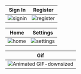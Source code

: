 
Sign In | Register
:------:|:--------:
![signin](https://user-images.githubusercontent.com/53505850/114699014-60f27380-9d3d-11eb-9453-c134c33a28d3.jpeg)|![register](https://user-images.githubusercontent.com/53505850/114699043-694aae80-9d3d-11eb-91af-2233caac5ca8.jpeg)

Home | Settings
:---:|:--------:
![home](https://user-images.githubusercontent.com/53505850/114699179-95662f80-9d3d-11eb-8922-220181f4338a.jpeg)|![settings](https://user-images.githubusercontent.com/53505850/114699205-9d25d400-9d3d-11eb-979d-1848343ca463.jpeg)

Gif|
:--:|
![Animated GIF-downsized](https://user-images.githubusercontent.com/53505850/114699252-ac0c8680-9d3d-11eb-8ebd-8aa532a1dd29.gif)|

